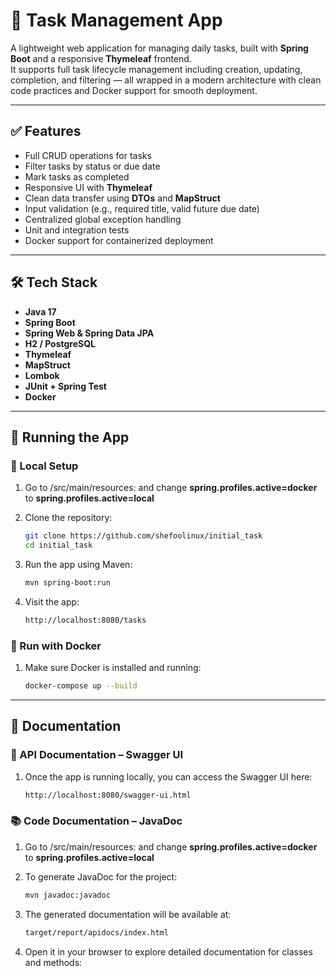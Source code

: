 # 📌 Task Management App

A lightweight web application for managing daily tasks, built with **Spring Boot** and a responsive **Thymeleaf** frontend.  
It supports full task lifecycle management including creation, updating, completion, and filtering — all wrapped in a modern architecture with clean code practices and Docker support for smooth deployment.

---

## ✅ Features

- Full CRUD operations for tasks
- Filter tasks by status or due date
- Mark tasks as completed
- Responsive UI with **Thymeleaf**
- Clean data transfer using **DTOs** and **MapStruct**
- Input validation (e.g., required title, valid future due date)
- Centralized global exception handling
- Unit and integration tests
- Docker support for containerized deployment

---

## 🛠️ Tech Stack

- **Java 17**
- **Spring Boot**
- **Spring Web & Spring Data JPA**
- **H2 / PostgreSQL**
- **Thymeleaf**
- **MapStruct**
- **Lombok**
- **JUnit + Spring Test**
- **Docker**


---

## 🧪 Running the App

### 🔧 Local Setup

1. Go to /src/main/resources:
    and change **spring.profiles.active=docker** to **spring.profiles.active=local**

2. Clone the repository:
   ```bash
   git clone https://github.com/shefoolinux/initial_task
   cd initial_task

3. Run the app using Maven:
   ```bash
   mvn spring-boot:run

4. Visit the app:
   ```bash
   http://localhost:8080/tasks
   

### 🐳 Run with Docker

1. Make sure Docker is installed and running:
   ```bash
   docker-compose up --build


---

## 🧪 Documentation


### 📘 API Documentation – Swagger UI

1. Once the app is running locally, you can access the Swagger UI here:
   ```bash
   http://localhost:8080/swagger-ui.html
   
### 📚 Code Documentation – JavaDoc

1. Go to /src/main/resources:
    and change **spring.profiles.active=docker** to **spring.profiles.active=local**

2. To generate JavaDoc for the project:
   ```bash
   mvn javadoc:javadoc

3. The generated documentation will be available at:
   ```bash
   target/report/apidocs/index.html

4. Open it in your browser to explore detailed documentation for classes and methods:



